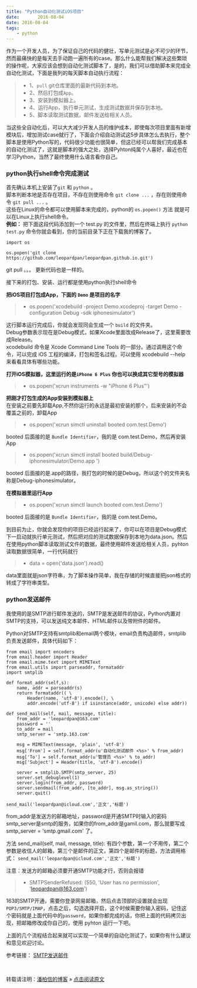 ```yaml
---
title: "Python自动化测试iOS项目"
date:       2016-08-04
date: 2016-08-04 
tags:
	- python
---
```


作为一个开发人员，为了保证自己的代码的健壮，写单元测试是必不可少的环节，然而最痛快的是每天去手动跑一遍所有的case。那么什么能帮我们解决这些繁琐的操作呢，大家应该会想到自动化测试脚本了，是的，我们可以借助脚本来完成全自动化测试，下面是我列的每天脚本自动执行流程：       

 >* 1、`pull` git仓库里面的最新代码到本地。    
 >* 2、然后打包成`App`。   
 >* 3、安装到模拟器上。    
 >* 4、运行App，执行单元测试，生成测试数据并保存到本地。    
 >* 5、脚本读取测试数据，邮件发送给相关人员。    


当这些全自动化后，可以大大减少开发人员的维护成本，即使每次项目里面有新增模块后，增加测试case就行了，下面会介绍自动测试这5步具体怎么去执行，整个脚本是使用Python写的，代码很少功能也很简单，但这已经可以帮我们完成基本的自动化测试了，这就是脚本的强大之处，选择Pyhton纯属个人喜好，最近也在学习Python，当然了最终使用什么语言看你自己。   

### python执行shell命令完成测试       

首先确认本机上安装了`git` 和 `python` 。    
脚本判断本地是否存在项目，不存在则使用命令 `git clone ...` ，存在则使用命令 `git pull ...` 。       
这些在Linux的命令都可以使用脚本来完成的，python的 `os.popen()` 方法 就是可以在Linux上执行shell命令。     
**例如：**  把下面这段代码添加到一个 test.py 的文件里，然后在终端上执行 `python test.py` 命令你就会看到，你的当前目录下正在下载我的博客了。

```     
import os

os.popen('git clone https://github.com/leopardpan/leopardpan.github.io.git')   

```       
git pull 。。。 更新代码也是一样的。

接下来的打包、安装、运行都是使用python执行shell命令      

**把iOS项目打包成App，下面的 `Demo` 是项目的名字**              

>* os.popen('xcodebuild -project Demo.xcodeproj -target Demo -configuration Debug -sdk iphonesimulator')	 

这行脚本运行完成后，你就会发现同会生成一个 `build` 的文件夹。  
Debug参数表示现在是Debug模式，如果Xcode里面改成Release了，这里需要改成Release。  
xcodebuild 命令是 Xcode Command Line Tools 的一部分。通过调用这个命令，可以完成 iOS 工程的编译，打包和签名过程。可以使用 xcodebuild --help 来看看具体有哪些功能。 

**打开iOS模拟器，这里运行的是`iPhone 6 Plus` 你也可以换成其它型号的模拟器**      

>*  os.popen('xcrun instruments -w "iPhone 6 Plus"')	

**把刚才打包生成的App安装到模拟器上**      
在安装之前要先卸载App,不然你运行的永远是最初安装的那个，后来安装的不会覆盖之前的，卸载App

>* os.popen('xcrun simctl uninstall booted com.test.Demo')

booted 后面接的是 `Bundle Identifier`，我的是 com.test.Demo，然后再安装App     

>* os.popen('xcrun simctl install booted build/Debug-iphonesimulator/Demo.app ')	

booted 后面接的是.app的路径，我打包的时候的是Debug，所以这个的文件夹名称是Debug-iphonesimulator。

**在模拟器里运行App**      

>* os.popen('xcrun simctl launch booted com.test.Demo')

booted 后面接的是 `Bundle Identifier`，我的是 com.test.Demo。

到目前为止，你就会发现你的项目已经运行起来了，你可以在项目是Debug模式下一启动就执行单元测试，然后把对应的测试数据保存到本地为data.json。然后在使用python脚本读取测试文件的数据，最终使用邮件发送给相关人员，pyhton读取数据很简单，一行代码就行

>* data = open('data.json').read() 

data里面就是json字符串，为了脚本操作简单，我在存储的时候直接把json格式的转成了字符串类型。

### python发送邮件     

我使用的是SMTP进行邮件发送的，SMTP是发送邮件的协议，Python内置对SMTP的支持，可以发送纯文本邮件、HTML邮件以及带附件的邮件。     

Python对SMTP支持有smtplib和email两个模块，email负责构造邮件，smtplib负责发送邮件，具体代码如下： 


	from email import encoders
	from email.header import Header
	from email.mime.text import MIMEText
	from email.utils import parseaddr, formataddr
	import smtplib

	def format_addr(self,s):
	    name, addr = parseaddr(s)
	    return formataddr(( \
	        Header(name, 'utf-8').encode(), \
	        addr.encode('utf-8') if isinstance(addr, unicode) else addr))

	def send_mail(self, mail, message, title):
		from_addr = 'leopardpan@163.com'
		password = ''
		to_addr = mail
		smtp_server = 'smtp.163.com'

		msg = MIMEText(message, 'plain', 'utf-8')
		msg['From'] = self.format_addr(u'自动化测试邮件 <%s>' % from_addr)
		msg['To'] = self.format_addr(u'管理员 <%s>' % to_addr)
		msg['Subject'] = Header(title, 'utf-8').encode()

		server = smtplib.SMTP(smtp_server, 25)
		server.set_debuglevel(1)
		server.login(from_addr, password)
		server.sendmail(from_addr, [to_addr], msg.as_string())
		server.quit()

	send_mail('leopardpan@icloud.com','正文','标题')


from_addr是发送方的邮箱地址，password是开通SMTP时输入的密码     
smtp_server是smtp的服务，如果你的from_addr是gamil.com，那么就要写成smtp_server = 'smtp.gmail.com' 了。

方法 send_mail(self, mail, message, title): 有四个参数，第一个不用传，第二个参数是收信人的邮箱，第三个是邮件的正文，第四个是邮件的标题，方法调用格式： `send_mail('leopardpan@icloud.com','正文','标题')`

注意：发送方的邮箱必须要开通SMTP功能才行，否则会报错

>* SMTPSenderRefused: (550, 'User has no permission', 'leopardpan@163.com')

163的SMTP开通，需要你登录网易邮箱，然后点击顶部的设置就会出现`POP3/SMTP/IMAP`，点击之后，勾选选择开启，这个时候需要你输入密码，记住这个密码就是上面代码中的`password`，如果你都完成的话，你把上面的代码拷贝出现，把邮箱修改成你自己的，使用 pyhton 运行一下吧。


上面的几个流程结合起来就可以实现一个简单的自动化测试了，如果你有什么建议和意见欢迎讨论。


参考链接：
[SMTP发送邮件](http://www.liaoxuefeng.com/wiki/001374738125095c955c1e6d8bb493182103fac9270762a000/001386832745198026a685614e7462fb57dbf733cc9f3ad000)     

<br>

转载请注明：[潘柏信的博客](http://baixin) » [点击阅读原文](http://baixin.io/2016/08/PythonTestAutomationiOS/) 

 



